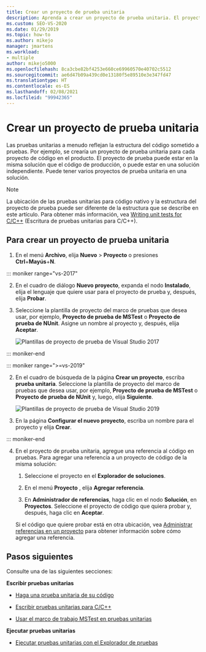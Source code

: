 ```yaml
---
title: Crear un proyecto de prueba unitaria
description: Aprenda a crear un proyecto de prueba unitaria. El proyecto de prueba puede estar en la misma solución que el código de producción, o puede estar en una solución independiente.
ms.custom: SEO-VS-2020
ms.date: 01/29/2019
ms.topic: how-to
ms.author: mikejo
manager: jmartens
ms.workload:
- multiple
author: mikejo5000
ms.openlocfilehash: 8ca3cbe82bf4253e660ce69960570e40702c5512
ms.sourcegitcommit: ae6d47b09a439cd0e13180f5e89510e3e347fd47
ms.translationtype: HT
ms.contentlocale: es-ES
ms.lasthandoff: 02/08/2021
ms.locfileid: "99942365"
---
```

# <a name="create-a-unit-test-project"></a>Crear un proyecto de prueba unitaria

Las pruebas unitarias a menudo reflejan la estructura del código sometido a pruebas. Por ejemplo, se crearía un proyecto de prueba unitaria para cada proyecto de código en el producto. El proyecto de prueba puede estar en la misma solución que el código de producción, o puede estar en una solución independiente. Puede tener varios proyectos de prueba unitaria en una solución.

> [!NOTE]
> La ubicación de las pruebas unitarias para código nativo y la estructura del proyecto de prueba puede ser diferente de la estructura que se describe en este artículo. Para obtener más información, vea [Writing unit tests for C/C++](writing-unit-tests-for-c-cpp.md) (Escritura de pruebas unitarias para C/C++).

## <a name="to-create-a-unit-test-project"></a>Para crear un proyecto de prueba unitaria

1. En el menú **Archivo**, elija **Nuevo** > **Proyecto** o presiones **Ctrl**+**Mayús**+**N**.

::: moniker range="vs-2017"

2. En el cuadro de diálogo **Nuevo proyecto**, expanda el nodo **Instalado**, elija el lenguaje que quiere usar para el proyecto de prueba y, después, elija **Probar**.

3. Seleccione la plantilla de proyecto del marco de pruebas que desea usar, por ejemplo, **Proyecto de prueba de MSTest** o **Proyecto de prueba de NUnit**. Asigne un nombre al proyecto y, después, elija **Aceptar**.

   ![Plantillas de proyecto de prueba de Visual Studio 2017](media/test-project-templates.png)

::: moniker-end

::: moniker range=">=vs-2019"

2. En el cuadro de búsqueda de la página **Crear un proyecto**, escriba **prueba unitaria**. Seleccione la plantilla de proyecto del marco de pruebas que desea usar, por ejemplo, **Proyecto de prueba de MSTest** o **Proyecto de prueba de NUnit** y, luego, elija **Siguiente**.

   ![Plantillas de proyecto de prueba de Visual Studio 2019](media/vs-2019/test-project-templates.png)

3. En la página **Configurar el nuevo proyecto**, escriba un nombre para el proyecto y elija **Crear**.

::: moniker-end

4. En el proyecto de prueba unitaria, agregue una referencia al código en pruebas. Para agregar una referencia a un proyecto de código de la misma solución:

   1. Seleccione el proyecto en el **Explorador de soluciones**.

   2. En el menú **Proyecto** , elija **Agregar referencia**.

   3. En **Administrador de referencias**, haga clic en el nodo **Solución**, en **Proyectos**. Seleccione el proyecto de código que quiera probar y, después, haga clic en **Aceptar**.

   Si el código que quiere probar está en otra ubicación, vea [Administrar referencias en un proyecto](../ide/managing-references-in-a-project.md) para obtener información sobre cómo agregar una referencia.

## <a name="next-steps"></a>Pasos siguientes

Consulte una de las siguientes secciones:

**Escribir pruebas unitarias**

- [Haga una prueba unitaria de su código](../test/unit-test-your-code.md)

- [Escribir pruebas unitarias para C/C++](writing-unit-tests-for-c-cpp.md)

- [Usar el marco de trabajo MSTest en pruebas unitarias](using-microsoft-visualstudio-testtools-unittesting-members-in-unit-tests.md)

**Ejecutar pruebas unitarias**

- [Ejecutar pruebas unitarias con el Explorador de pruebas](../test/run-unit-tests-with-test-explorer.md)
